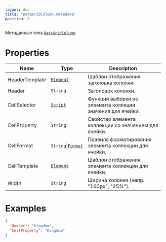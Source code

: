 ```yaml
---
layout: doc
title: "DataGridColumn.metadata"
position: 0
---
```


Метаданные типа [`DataGridColumn`](../).

# Properties

|Name|Type|Description|
|----|----|-----------|
|HeaderTemplate|[`Element`](../../../Core/Elements/Element/)|Шаблон отображения заголовка колонки.|
|Header|`String`|Заголовок колонки.|
|CellSelector|[`Script`](../../../Core/Script/)|Функция выборки из элемента коллеции значения для ячейки.|
|CellProperty|`String`|Свойство элемента коллекции со значением для ячейки.|
|CellFormat|`String`&#124;[`Format`](../../../Core/DisplayFormat/)|Правила форматирования элемента коллекции для ячейки.|
|CellTemplate|[`Element`](../../../Core/Elements/Element/)|Шаблон отображения элемента коллекции для ячейки.|
|Width|`String`|Ширина колонки (напр. "100px", "25%").|


# Examples

```json
{
  "Header": "Kingdom",
  "CellProperty": "Kingdom"
}
```

